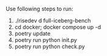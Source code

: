 Use following steps to run:
1. ./risedev d full-iceberg-bench
2. cd docker; docker compose up -d
3. poetry update
4. poetry run python init.py 
5. poetry run python check.py